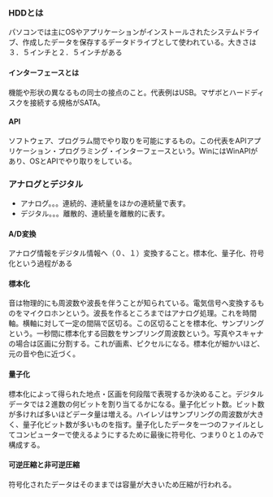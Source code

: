 ### HDDとは
パソコンでは主にOSやアプリケーションがインストールされたシステムドライブ、作成したデータを保存するデータドライブとして使われている。大きさは３．５インチと２．５インチがある
#### インターフェースとは
機能や形状の異なるもの同士の接点のこと。代表例はUSB。マザボとハードディスクを接続する規格がSATA。
#### API
ソフトウェア、プログラム間でやり取りを可能にするもの。この代表をAPIアプリケーション・プログラミング・インターフェースという。WinにはWinAPIがあり、OSとAPIでやり取りをしている。
### アナログとデジタル
* アナログ。。。連続的、連続量をほかの連続量で表す。
* デジタル。。。離散的、連続量を離散的に表す。
#### A/D変換
アナログ情報をデジタル情報へ（０、１）変換すること。標本化、量子化、符号化という過程がある
#### 標本化
音は物理的にも周波数や波長を伴うことが知られている。電気信号へ変換するものをマイクロホンという。波長を作るところまではアナログ処理。これを時間軸。横軸に対して一定の間隔で区切る。この区切ることを標本化、サンプリングという。一秒間に標本化する回数をサンプリング周波数という。写真やスキャナの場合は区画に分割する。これが画素、ピクセルになる。標本化が細かいほど、元の音や色に近づく。
#### 量子化
標本化によって得られた地点・区画を何段階で表現するか決めること。デジタルデータでは２進数の何ビットを割り当てるかになる。量子化ビット数。ビット数が多ければ多いほどデータ量は増える。ハイレゾはサンプリングの周波数が大きく、量子化ビット数が多いものを指す。量子化したデータを一つのファイルとしてコンピューターで使えるようにするために最後に符号化、つまり０と１のみで構成する。
#### 可逆圧縮と非可逆圧縮
符号化されたデータはそのままでは容量が大きいため圧縮が行われる。

